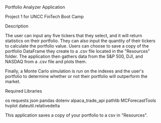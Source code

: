 Portfolio Analyzer Application

Project 1 for UNCC FinTech Boot Camp


Description


The user can input any five tickers that they select, and it will return statistics on their portfolio.
They can also input the quantity of their tickers to calculate the portfolio value.
Users can choose to save a copy of the portfolio DataFrame they create to a .csv file located in the "Resources" folder.
The application then gathers data from the S&P 500, DJI, and NASDAQ from a .csv file and plots them.

Finally, a Monte Carlo simulation is run on the indexes and the user's portfolio to determine whether or not their portfolio will outperform the market.
 



Required Libraries



os
requests
json
pandas
dotenv
alpaca_trade_api
pathlib
MCForecastTools 
hvplot
dateutil.relativedelta


This application saves a copy of your portfolio to a csv in "Resources".

